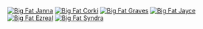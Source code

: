[![Big Fat Janna](http://ups.bigfatcorki.de/400x/BigFatJanna.jpg)](http://forum.botoflegends.com/topic/26471-script-free-big-fat-jannas-assistant-vpred-updated-3/)
[![Big Fat Corki](http://ups.bigfatcorki.de/400x/BigFatCorki.jpg)](http://forum.botoflegends.com/topic/28814-freevip-big-fat-corki-bfvanga/)
[![Big Fat Graves](http://ups.bigfatcorki.de/400x/BigFatGraves.jpg)](http://forum.botoflegends.com/topic/31046-script-free-big-fat-graves-vpred-atm/)
[![Big Fat Jayce](http://ups.bigfatcorki.de/400x/BigFatJayce.jpg)](http://forum.botoflegends.com/topic/39391-script-free-big-fat-jayce-prodvpred/)
[![Big Fat Ezreal](http://ups.bigfatcorki.de/400x/BigFatEzreal.jpg)](http://forum.botoflegends.com/topic/39394-freevip-big-fat-ezreal-bfvanga/)
[![Big Fat Syndra](http://ups.bigfatcorki.de/400x/BigFatSyndra.png)](http://forum.botoflegends.com/topic/55665-freevip-big-fat-syndra-bfvanga/)
